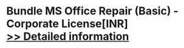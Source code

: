 # Bundle MS Office Repair (Basic) - Corporate License[INR]<br />[>> Detailed information](https://secure.element5.com/esales/product.html?productid=300384848&affiliateid=200057808)